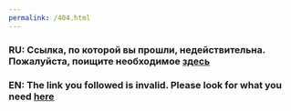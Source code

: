 ```yaml
---
permalink: /404.html
---
```

### RU: Ссылка, по которой вы прошли, недействительна. Пожалуйста, поищите необходимое **[здесь](https://docs.unavlab.com)**  
### EN: The link you followed is invalid. Please look for what you need **[here](https://docs.unavlab.com)**
